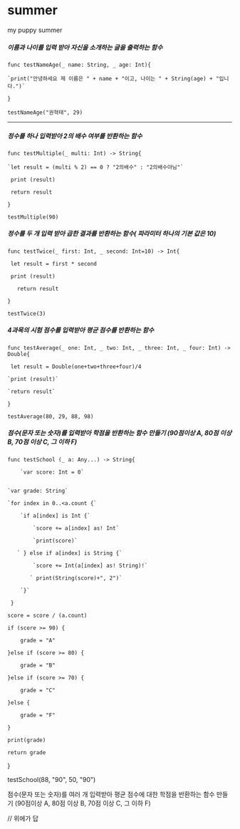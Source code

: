 # summer
my puppy summer

##### 이름과 나이를 입력 받아 자신을 소개하는 글을 출력하는 함수




`func testNameAge(_ name: String, _ age: Int){`

    `print("안녕하세요 제 이름은 " + name + "이고, 나이는 " + String(age) + "입니다.")`
    
`}`

`testNameAge("권혁태", 29)`

---

##### 정수를 하나 입력받아 2의 배수 여부를 반환하는 함수


`func testMultiple(_ multi: Int) -> String{`

    `let result = (multi % 2) == 0 ? "2의배수" : "2의배수아님"`

   ` print (result)`

   ` return result`

`}`

`testMultiple(90)`





##### 정수를 두 개 입력 받아 곱한 결과를 반환하는 함수( 파라미터 하나의 기본 값은 10)



`func testTwice(_ first: Int, _ second: Int=10) -> Int{`

   ` let result = first * second`

   ` print (result)`

 `   return result`

`}`

`testTwice(3)`



##### 4과목의 시험 점수를 입력받아 평균 점수를 반환하는 함수



`func testAverage(_ one: Int, _ two: Int, _ three: Int, _ four: Int) -> Double{`

   ` let result = Double(one+two+three+four)/4`

    `print (result)`

    `return result`

`}`

`testAverage(80, 29, 88, 98)`





##### 점수(문자 또는 숫자)를 입력받아 학점을 반환하는 함수 만들기 (90점이상 A, 80점 이상 B, 70점 이상 C, 그 이하 F)





`func testSchool (_ a: Any...) -> String{`

    

        `var score: Int = 0`


    `var grade: String`

    `for index in 0..<a.count {`

        `if a[index] is Int {`

            `score += a[index] as! Int`

            `print(score)`

       ` } else if a[index] is String {`

            `score += Int(a[index] as! String)!`

           ` print(String(score)+", 2")`

        `}`

   ` }`

    

    score = score / (a.count)

    if (score >= 90) {

        grade = "A"

    }else if (score >= 80) {

        grade = "B"

    }else if (score >= 70) {

        grade = "C"

    }else {

        grade = "F"

    }

    print(grade)

    return grade

}



testSchool(88, "90", 50, "90")



점수(문자 또는 숫자)를 여러 개 입력받아 평균 점수에 대한 학점을 반환하는 함수 만들기 (90점이상 A, 80점 이상 B, 70점 이상 C, 그 이하 F)

// 위에가 답
